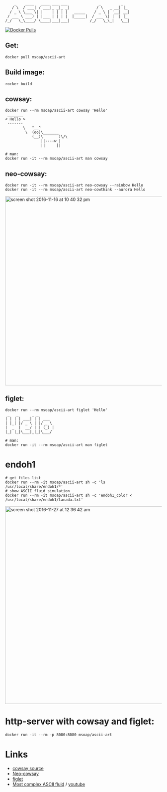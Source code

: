 ```
    _    ____   ____ ___ ___              _         _
   / \  / ___| / ___|_ _|_ _|            / \   _ __| |_
  / _ \ \___ \| |    | | | |   _____    / _ \ | '__| __|
 / ___ \ ___) | |___ | | | |  |_____|  / ___ \| |  | |_
/_/   \_\____/ \____|___|___|         /_/   \_\_|   \__|
```

[![Docker Pulls](https://img.shields.io/docker/pulls/msoap/ascii-art.svg?maxAge=3600)](https://hub.docker.com/r/msoap/ascii-art/)

## Get:

    docker pull msoap/ascii-art

## Build image:

    rocker build

## cowsay:

    docker run --rm msoap/ascii-art cowsay 'Hello'
     _______
    < Hello >
     -------
            \   ^__^
             \  (oo)\_______
                (__)\       )\/\
                    ||----w |
                    ||     ||
                    
    # man:
    docker run -it --rm msoap/ascii-art man cowsay

## neo-cowsay:

    docker run -it --rm msoap/ascii-art neo-cowsay --rainbow Hello
    docker run -it --rm msoap/ascii-art neo-cowthink --aurora Hello

<img width="607" alt="screen shot 2016-11-16 at 10 40 32 pm" src="https://cloud.githubusercontent.com/assets/844117/20362773/ce109964-ac4d-11e6-96b0-b93bf798f17a.png">

## figlet:

    docker run --rm msoap/ascii-art figlet 'Hello'
     _   _      _ _
    | | | | ___| | | ___
    | |_| |/ _ \ | |/ _ \
    |  _  |  __/ | | (_) |
    |_| |_|\___|_|_|\___/

    # man:
    docker run -it --rm msoap/ascii-art man figlet

# endoh1

    # get files list
    docker run --rm -it msoap/ascii-art sh -c 'ls /usr/local/share/endoh1/*'
    # show ASCII fluid simulation
    docker run --rm -it msoap/ascii-art sh -c 'endoh1_color < /usr/local/share/endoh1/tanada.txt'

<img width="634" alt="screen shot 2016-11-27 at 12 36 42 am" src="https://cloud.githubusercontent.com/assets/844117/20644069/1e444536-b43a-11e6-8dc0-aa9f53cea03a.png">

# http-server with cowsay and figlet:

    docker run -it --rm -p 8080:8080 msoap/ascii-art

# Links

  * [cowsay source](https://web.archive.org/web/20111224053105/http://www.nog.net/~tony/warez/cowsay.shtml)
  * [Neo-cowsay](https://github.com/Code-Hex/Neo-cowsay)
  * [figlet](http://www.figlet.org)
  * [Most complex ASCII fluid](http://www.ioccc.org/2012/endoh1/hint.html) / [youtube](https://www.youtube.com/watch?v=QMYfkOtYYlg)
